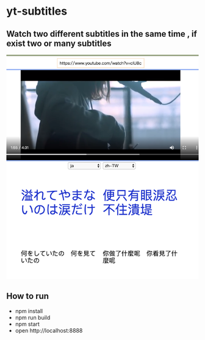 # yt-subtitles

## Watch two different subtitles in the same time , if exist two or many subtitles

![screen](./screen.png)

## How to run

-   npm install
-   npm run build
-   npm start
-   open http://localhost:8888
